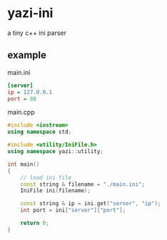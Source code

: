 # yazi-ini
a tiny c++ ini parser

## example

main.ini
```ini
[server]
ip = 127.0.0.1
port = 80
```

main.cpp
```c++
#include <iostream>
using namespace std;

#include <utility/IniFile.h>
using namespace yazi::utility;

int main()
{
    // load ini file
    const string & filename = "./main.ini";
    IniFile ini(filename);

    const string & ip = ini.get("server", "ip");
    int port = ini["server"]["port"];

    return 0;
}
```